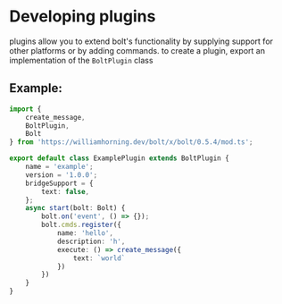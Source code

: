 # Developing plugins

plugins allow you to extend bolt's functionality by supplying support for
other platforms or by adding commands. to create a plugin, export
an implementation of the `BoltPlugin` class

## Example:

```ts
import {
	create_message,
	BoltPlugin,
	Bolt
} from 'https://williamhorning.dev/bolt/x/bolt/0.5.4/mod.ts';

export default class ExamplePlugin extends BoltPlugin {
	name = 'example';
	version = '1.0.0';
	bridgeSupport = {
		text: false,
	};
	async start(bolt: Bolt) {
		bolt.on('event', () => {});
		bolt.cmds.register({
			name: 'hello',
			description: 'h',
			execute: () => create_message({
				text: `world`
			})
		})
	}
}
```
